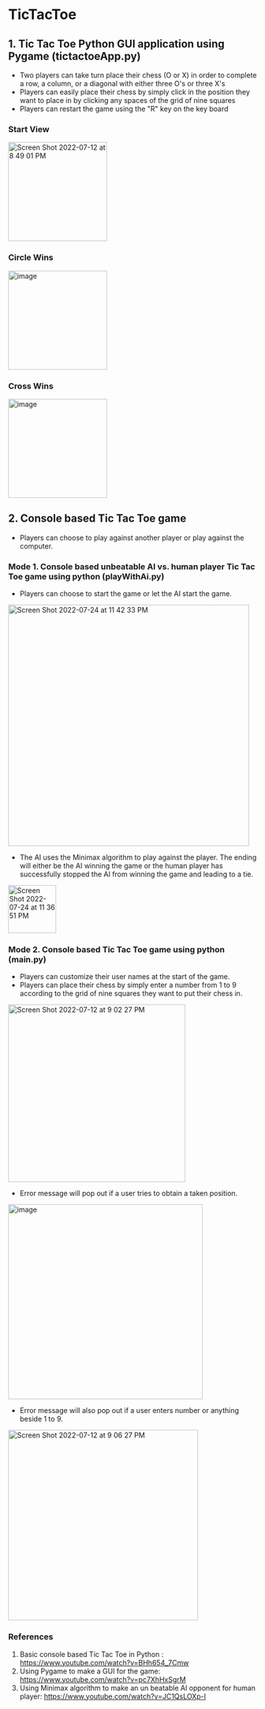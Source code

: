 # TicTacToe

## 1. Tic Tac Toe Python GUI application using Pygame (tictactoeApp.py)
- Two players can take turn place their chess (O or X) in order to complete a row, a column, or a diagonal with either three O's or three X's
- Players can easily place their chess by simply click in the position they want to place in by clicking any spaces of the grid of nine squares
- Players can restart the game using the "R" key on the key board


### Start View
<img alt="Screen Shot 2022-07-12 at 8 49 01 PM" src="https://user-images.githubusercontent.com/67666346/178646594-c6773c24-0f64-4d53-ad62-2b19e2812b81.png" width="200" height="200">

### Circle Wins
<img alt="image" src="https://user-images.githubusercontent.com/67666346/178646126-3a6f7313-1186-4b79-8ac9-564d21022d03.png" width="200" height="200">

### Cross Wins
<img alt="image" src="https://user-images.githubusercontent.com/67666346/178646800-6fd3325c-8db5-40fa-a911-b3b056ca51a4.png" width="200" height="200">

## 2. Console based Tic Tac Toe game
- Players can choose to play against another player or play against the computer.

### Mode 1. Console based unbeatable AI vs. human player Tic Tac Toe game using python (playWithAi.py)
- Players can choose to start the game or let the AI start the game.
<img width="488" alt="Screen Shot 2022-07-24 at 11 42 33 PM" src="https://user-images.githubusercontent.com/67666346/180714407-2bf272ec-c437-4be0-9d51-e30a1f74c4d5.png">

- The AI uses the Minimax algorithm to play against the player. The ending will either be the AI winning the game or the human player has successfully stopped the AI from winning the game and leading to a tie.

<img width="97" alt="Screen Shot 2022-07-24 at 11 36 51 PM" src="https://user-images.githubusercontent.com/67666346/180714216-12e6ee30-ea3e-4dcb-ac34-6651a9da24cd.png">


### Mode 2. Console based Tic Tac Toe game using python (main.py)
- Players can customize their user names at the start of the game.
- Players can place their chess by simply enter a number from 1 to 9 according to the grid of nine squares they want to put their chess in.

<img width="359" alt="Screen Shot 2022-07-12 at 9 02 27 PM" src="https://user-images.githubusercontent.com/67666346/178647998-0f891c20-b96a-40dd-acdb-e14a7381dfa9.png">

- Error message will pop out if a user tries to obtain a taken position.
<img width="394" alt="image" src="https://user-images.githubusercontent.com/67666346/178648212-dfc006cb-92e9-4295-ac97-9382c17c0af4.png">

- Error message will also pop out if a user enters number or anything beside 1 to 9.
<img width="385" alt="Screen Shot 2022-07-12 at 9 06 27 PM" src="https://user-images.githubusercontent.com/67666346/178648428-4f1062dc-3932-4f77-86b9-cfb764e3888d.png">


### References
1. Basic console based Tic Tac Toe in Python : https://www.youtube.com/watch?v=BHh654_7Cmw
2. Using Pygame to make a GUI for the game: https://www.youtube.com/watch?v=pc7XhHxSgrM
3. Using Minimax algorithm to make an un beatable AI opponent for human player: https://www.youtube.com/watch?v=JC1QsLOXp-I
